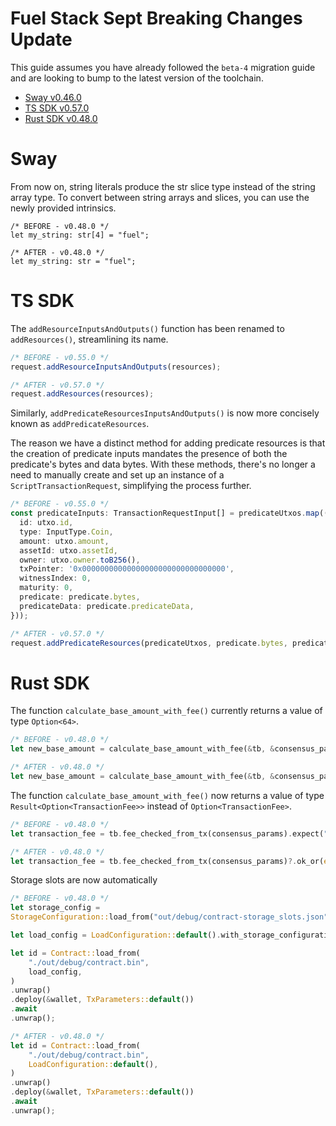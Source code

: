 # Fuel Stack Sept Breaking Changes Update

This guide assumes you have already followed the `beta-4` migration guide and are looking to bump to the latest version of the toolchain.

- [Sway v0.46.0](https://github.com/FuelLabs/sway/releases/tag/v0.46.0)
- [TS SDK v0.57.0](https://github.com/FuelLabs/fuels-ts/releases/tag/v0.57.0)
- [Rust SDK v0.48.0](https://github.com/FuelLabs/fuels-rs/releases/tag/v0.48.0)

# Sway
From now on, string literals produce the str slice type instead of the string array type. To convert between string arrays and slices, you can use the newly provided intrinsics.

```sway
/* BEFORE - v0.48.0 */
let my_string: str[4] = "fuel";

/* AFTER - v0.48.0 */
let my_string: str = "fuel";
```

# TS SDK
The `addResourceInputsAndOutputs()` function has been renamed to `addResources()`, streamlining its name. 

```typescript
/* BEFORE - v0.55.0 */
request.addResourceInputsAndOutputs(resources);

/* AFTER - v0.57.0 */
request.addResources(resources);
```

Similarly, `addPredicateResourcesInputsAndOutputs()` is now more concisely known as `addPredicateResources`. 

The reason we have a distinct method for adding predicate resources is that the creation of predicate inputs mandates the presence of both the predicate's bytes and data bytes. With these methods, there's no longer a need to manually create and set up an instance of a `ScriptTransactionRequest`, simplifying the process further.


```typescript
/* BEFORE - v0.55.0 */
const predicateInputs: TransactionRequestInput[] = predicateUtxos.map((utxo) => ({
  id: utxo.id,
  type: InputType.Coin,
  amount: utxo.amount,
  assetId: utxo.assetId,
  owner: utxo.owner.toB256(),
  txPointer: '0x00000000000000000000000000000000',
  witnessIndex: 0,
  maturity: 0,
  predicate: predicate.bytes,
  predicateData: predicate.predicateData,
}));

/* AFTER - v0.57.0 */
request.addPredicateResources(predicateUtxos, predicate.bytes, predicate.predicateData)
```


# Rust SDK
The function `calculate_base_amount_with_fee()` currently returns a value of type `Option<64>`.

```rust
/* BEFORE - v0.48.0 */
let new_base_amount = calculate_base_amount_with_fee(&tb, &consensus_parameters, previous_base_amount)

/* AFTER - v0.48.0 */
let new_base_amount = calculate_base_amount_with_fee(&tb, &consensus_parameters, previous_base_amount)?
```

The function `calculate_base_amount_with_fee()` now returns a value of type `Result<Option<TransactionFee>>` instead of `Option<TransactionFee>`.

```rust
/* BEFORE - v0.48.0 */
let transaction_fee = tb.fee_checked_from_tx(consensus_params).expect("Error calculating TransactionFee");

/* AFTER - v0.48.0 */
let transaction_fee = tb.fee_checked_from_tx(consensus_params)?.ok_or(error!(InvalidData, "Error calculating TransactionFee"))?;
```

Storage slots are now automatically 

```rust
/* BEFORE - v0.48.0 */
let storage_config =
StorageConfiguration::load_from("out/debug/contract-storage_slots.json").unwrap();

let load_config = LoadConfiguration::default().with_storage_configuration(storage_config);

let id = Contract::load_from(
    "./out/debug/contract.bin",
    load_config,
)
.unwrap()
.deploy(&wallet, TxParameters::default())
.await
.unwrap();

/* AFTER - v0.48.0 */
let id = Contract::load_from(
    "./out/debug/contract.bin",
    LoadConfiguration::default(),
)
.unwrap()
.deploy(&wallet, TxParameters::default())
.await
.unwrap();
```